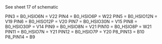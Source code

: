 See sheet 17 of schematic

PIN3 = B0_HSIO6N = V22
PIN4 = B0_HSIO6P = W22
PIN5 = B0_HSIO12N = V19
PIN6 = B0_HISO12P = V20
PIN7 = B0_HSIO30N = V15
PIN8 = B0_HSIO30P = V14
PIN9 = B0_HSIO8N = V21
PIN10 = B0_HSIO8P = W21
PIN11 = B0_HSIO7N = Y21
PIN12 = B0_HSIO7P = Y20
P8_PIN13 = B10
P8_PIN14 = B9  